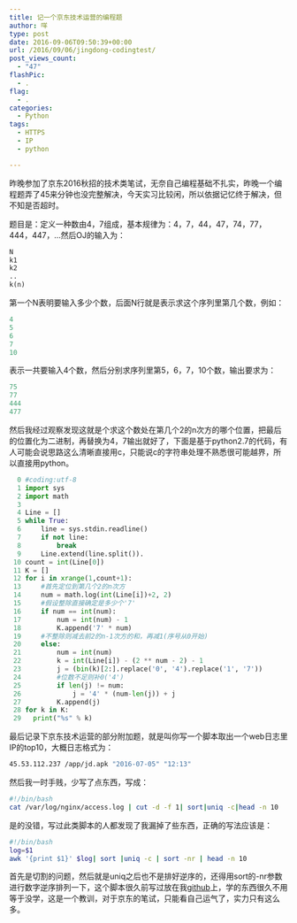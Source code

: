 ```yaml
---
title: 记一个京东技术运营的编程题
author: 咩
type: post
date: 2016-09-06T09:50:39+00:00
url: /2016/09/06/jingdong-codingtest/
post_views_count:
  - "47"
flashPic:
  - .
flag:
  - .
categories:
  - Python
tags:
  - HTTPS
  - IP
  - python

---
```

昨晚参加了京东2016秋招的技术类笔试，无奈自己编程基础不扎实，昨晚一个编程题弄了45来分钟也没完整解决，今天实习比较闲，所以依据记忆终于解决，但不知是否超时。
  
题目是：定义一种数由4，7组成，基本规律为：4，7，44，47，74，77，444，447，&#8230;然后OJ的输入为：

```python
N
k1
k2
..
k(n)
```

第一个N表明要输入多少个数，后面N行就是表示求这个序列里第几个数，例如：

```python
4
5
6
7
10
```

表示一共要输入4个数，然后分别求序列里第5，6，7，10个数，输出要求为：

```python
75
77
444
477
```

然后我经过观察发现这就是个求这个数处在第几个2的n次方的哪个位置，把最后的位置化为二进制，再替换为4，7输出就好了，下面是基于python2.7的代码，有人可能会说思路这么清晰直接用c，只能说c的字符串处理不熟悉很可能越界，所以直接用python。

```python
  0 #coding:utf-8
  1 import sys
  2 import math
  3 
  4 Line = []
  5 while True:
  6     line = sys.stdin.readline()
  7     if not line:
  8         break
  9     Line.extend(line.split()).
 10 count = int(Line[0])
 11 K = []
 12 for i in xrange(1,count+1):
 13     #首先定位到第几个2的n次方
 14     num = math.log(int(Line[i])+2, 2)
 15     #假设整除直接确定是多少个'7'
 16     if num == int(num):
 17         num = int(num) - 1
 18         K.append('7' * num)
 19     #不整除则减去前2的n-1次方的和，再减1(序号从0开始)
 20     else:
 21         num = int(num)
 22         k = int(Line[i]) - (2 ** num - 2) - 1
 23         j = (bin(k)[2:].replace('0', '4').replace('1', '7'))
 24         #位数不足则补0('4')
 25         if len(j) != num:
 26             j = '4' * (num-len(j)) + j
 27         K.append(j)
 28 for k in K:
 29   print("%s" % k)
```

最后记录下京东技术运营的部分附加题，就是叫你写一个脚本取出一个web日志里IP的top10，大概日志格式为：

```bash
45.53.112.237 /app/jd.apk "2016-07-05" "12:13"
```

然后我一时手贱，少写了点东西，写成：

```bash
#!/bin/bash
cat /var/log/nginx/access.log | cut -d -f 1| sort|uniq -c|head -n 10
```

是的没错，写过此类脚本的人都发现了我漏掉了些东西，正确的写法应该是：

```bash
#!/bin/bash
log=$1
awk '{print $1}' $log| sort |uniq -c | sort -nr | head -n 10
```

首先是切割的问题，然后就是uniq之后也不是排好逆序的，还得用sort的-nr参数进行数字逆序排列一下，这个脚本很久前写过放在我[github][1]上，学的东西很久不用等于没学，这是一个教训，对于京东的笔试，只能看自己运气了，实力只有这么多。

 [1]: https://github.com/buhuipao/Script/blob/master/web_count.sh